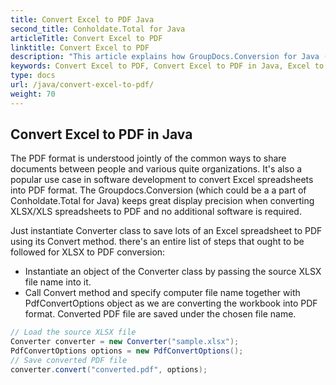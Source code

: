 ```yaml
---
title: Convert Excel to PDF Java
second_title: Conholdate.Total for Java
articleTitle: Convert Excel to PDF
linktitle: Convert Excel to PDF
description: "This article explains how GroupDocs.Conversion for Java (which is a part of Conholdate.Total for Java) supports Excel conversion to PDF."
keywords: Convert Excel to PDF, Convert Excel to PDF in Java, Excel to PDF
type: docs
url: /java/convert-excel-to-pdf/
weight: 70
---
```


## Convert Excel to PDF in Java

The PDF format is understood jointly of the common ways to share documents between people and various quite organizations. It's also a popular use case in software development to convert Excel spreadsheets into PDF format. The Groupdocs.Conversion (which could be a a part of Conholdate.Total for Java) keeps great display precision when converting XLSX/XLS spreadsheets to PDF and no additional software is required. 

Just instantiate Converter class to save lots of an Excel spreadsheet to PDF using its Convert method. there's an entire list of steps that ought to be followed for XLSX to PDF conversion: 
- Instantiate an object of the Converter class by passing the source XLSX file name into it. 
- Call Convert method and specify computer file name together with PdfConvertOptions object as we are converting the workbook into PDF format. Converted PDF file are saved under the chosen file name.


```Java
// Load the source XLSX file
Converter converter = new Converter("sample.xlsx");
PdfConvertOptions options = new PdfConvertOptions();
// Save converted PDF file
converter.convert("converted.pdf", options);
```











